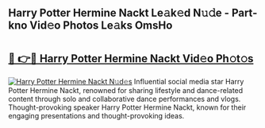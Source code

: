 ## Harry Potter Hermine Nackt Le𝚊k𝚎d N𝚞𝚍e - Part-kno Vid𝚎o Photos Le𝚊ks OmsHo

# <h2><a href="http://fb3aiy.evod.top/?m=Harry+Potter+Hermine+Nackt">🔗 👉🔴 Harry Potter Hermine Nackt Vid𝚎o Ph𝚘t𝚘s</a></h2>

[![Harry Potter Hermine Nackt N𝚞d𝚎s](https://i.imgur.com/8V9OHl7.gif)](http://fb3aiy.evod.top/?m=Harry+Potter+Hermine+Nackt)
Influential social media star Harry Potter Hermine Nackt, renowned for sharing lifestyle and dance-related content through solo and collaborative dance performances and vlogs. Thought-provoking speaker Harry Potter Hermine Nackt, known for their engaging presentations and thought-provoking ideas. 
